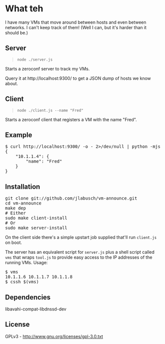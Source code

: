 # What teh

I have many VMs that move around between hosts and even between networks. I can't keep track of them!
(Well I can, but it's harder than it should be.)

## Server

> `node ./server.js`

Starts a zeroconf server to track my VMs.

Query it at http://localhost:9300/ to get a JSON dump of hosts we know about.

## Client

> `node ./client.js --name "Fred"`

Starts a zeroconf client that registers a VM with the name "Fred".

## Example

<pre>
$ curl http://localhost:9300/ -o - 2&gt;/dev/null | python -mjson.tool 
{
    "10.1.1.4": {
        "name": "Fred"
    }
}
</pre>

## Installation

<pre>
git clone git://github.com/jlabusch/vm-announce.git
cd vm-announce
make dep
# Either
sudo make client-install
# Or
sudo make server-install
</pre>

On the client side there's a simple upstart job supplied that'll run `client.js` on boot.

The server has an equivalent script for `server.js` plus a shell script called `vms`
that wraps `tool.js` to provide easy access to the IP addresses of the running VMs.
Usage:
<pre>
$ vms
10.1.1.6 10.1.1.7 10.1.1.8
$ cssh $(vms)
</pre>

## Dependencies

libavahi-compat-libdnssd-dev

## License

GPLv3 - http://www.gnu.org/licenses/gpl-3.0.txt
